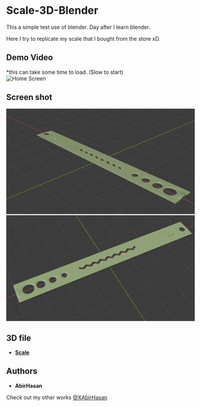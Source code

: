 # Scale-3D-Blender
 This a simple test use of blender. Day after I learn blender.

 Here I try to replicate my scale that I bought from the store xD.

 ## Demo Video
*this can take some time to load. (Slow to start)<br>
<img src="demo/video.gif" alt="Home Screen" width="300"/>

## Screen shot

<img src="demo/1.png" alt="Home Screen" width="600"/>

<img src="demo/2.png" alt="Home Screen" width="600"/>


## 3D file
* **[Scale](https://github.com/XAbirHasan/Scale-3D-Blender/blob/master/3D%20file/scale.fbx)**


## Authors

* **AbirHasan**

Check out my other works [@XAbirHasan](https://github.com/XAbirHasan)
